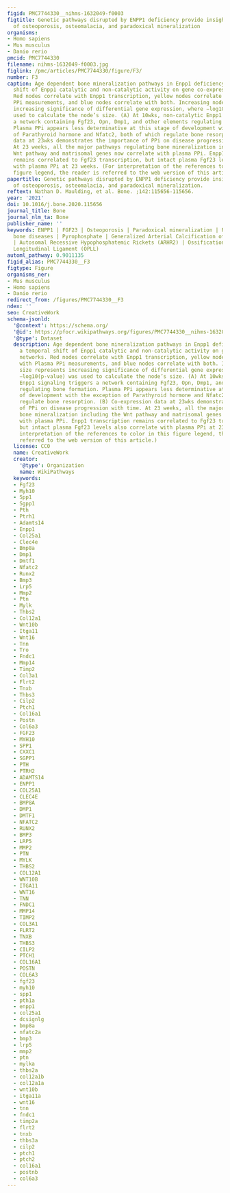 ```yaml
---
figid: PMC7744330__nihms-1632049-f0003
figtitle: Genetic pathways disrupted by ENPP1 deficiency provide insight into mechanisms
  of osteoporosis, osteomalacia, and paradoxical mineralization
organisms:
- Homo sapiens
- Mus musculus
- Danio rerio
pmcid: PMC7744330
filename: nihms-1632049-f0003.jpg
figlink: /pmc/articles/PMC7744330/figure/F3/
number: F3
caption: Age dependent bone mineralization pathways in Enpp1 deficiency show a temporal
  shift of Enpp1 catalytic and non-catalytic activity on gene co-expression networks.
  Red nodes correlate with Enpp1 transcription, yellow nodes correlate with Plasma
  PPi measurements, and blue nodes correlate with both. Increasing node size represents
  increasing significance of differential gene expression, where −log10(p-value) was
  used to calculate the node’s size. (A) At 10wks, non-catalytic Enpp1 signaling triggers
  a network containing Fgf23, Opn, Dmp1, and other elements regulating bone formation.
  Plasma PPi appears less determinative at this stage of development with the exception
  of Parathyroid hormone and Nfatc2, both of which regulate bone resorption. (B) Co-expression
  data at 23wks demonstrates the importance of PPi on disease progression with time.
  At 23 weeks, all the major pathways regulating bone mineralization including the
  Wnt pathway and matrisomal genes now correlate with plasma PPi. Enpp1 transcription
  remains correlated to Fgf23 transcription, but intact plasma Fgf23 levels also correlate
  with plasma PPi at 23 weeks. (For interpretation of the references to color in this
  figure legend, the reader is referred to the web version of this article.)
papertitle: Genetic pathways disrupted by ENPP1 deficiency provide insight into mechanisms
  of osteoporosis, osteomalacia, and paradoxical mineralization.
reftext: Nathan D. Maulding, et al. Bone. ;142:115656-115656.
year: '2021'
doi: 10.1016/j.bone.2020.115656
journal_title: Bone
journal_nlm_ta: Bone
publisher_name: ''
keywords: ENPP1 | FGF23 | Osteoporosis | Paradoxical mineralization | RNASeq | Rare
  bone diseases | Pyrophosphate | Generalized Arterial Calcification of Infancy (GACI)
  | Autosomal Recessive Hypophosphatemic Rickets (ARHR2) | Ossification of the Posterior
  Longitudinal Ligament (OPLL)
automl_pathway: 0.9011135
figid_alias: PMC7744330__F3
figtype: Figure
organisms_ner:
- Mus musculus
- Homo sapiens
- Danio rerio
redirect_from: /figures/PMC7744330__F3
ndex: ''
seo: CreativeWork
schema-jsonld:
  '@context': https://schema.org/
  '@id': https://pfocr.wikipathways.org/figures/PMC7744330__nihms-1632049-f0003.html
  '@type': Dataset
  description: Age dependent bone mineralization pathways in Enpp1 deficiency show
    a temporal shift of Enpp1 catalytic and non-catalytic activity on gene co-expression
    networks. Red nodes correlate with Enpp1 transcription, yellow nodes correlate
    with Plasma PPi measurements, and blue nodes correlate with both. Increasing node
    size represents increasing significance of differential gene expression, where
    −log10(p-value) was used to calculate the node’s size. (A) At 10wks, non-catalytic
    Enpp1 signaling triggers a network containing Fgf23, Opn, Dmp1, and other elements
    regulating bone formation. Plasma PPi appears less determinative at this stage
    of development with the exception of Parathyroid hormone and Nfatc2, both of which
    regulate bone resorption. (B) Co-expression data at 23wks demonstrates the importance
    of PPi on disease progression with time. At 23 weeks, all the major pathways regulating
    bone mineralization including the Wnt pathway and matrisomal genes now correlate
    with plasma PPi. Enpp1 transcription remains correlated to Fgf23 transcription,
    but intact plasma Fgf23 levels also correlate with plasma PPi at 23 weeks. (For
    interpretation of the references to color in this figure legend, the reader is
    referred to the web version of this article.)
  license: CC0
  name: CreativeWork
  creator:
    '@type': Organization
    name: WikiPathways
  keywords:
  - Fgf23
  - Myh10
  - Spp1
  - Sgpp1
  - Pth
  - Ptrh1
  - Adamts14
  - Enpp1
  - Col25a1
  - Clec4e
  - Bmp8a
  - Dmp1
  - Dmtf1
  - Nfatc2
  - Runx2
  - Bmp3
  - Lrp5
  - Mmp2
  - Ptn
  - Mylk
  - Thbs2
  - Col12a1
  - Wnt10b
  - Itga11
  - Wnt16
  - Tnn
  - Tro
  - Fndc1
  - Mmp14
  - Timp2
  - Col3a1
  - Flrt2
  - Tnxb
  - Thbs3
  - Cilp2
  - Ptch1
  - Col16a1
  - Postn
  - Col6a3
  - FGF23
  - MYH10
  - SPP1
  - CXXC1
  - SGPP1
  - PTH
  - PTRH2
  - ADAMTS14
  - ENPP1
  - COL25A1
  - CLEC4E
  - BMP8A
  - DMP1
  - DMTF1
  - NFATC2
  - RUNX2
  - BMP3
  - LRP5
  - MMP2
  - PTN
  - MYLK
  - THBS2
  - COL12A1
  - WNT10B
  - ITGA11
  - WNT16
  - TNN
  - FNDC1
  - MMP14
  - TIMP2
  - COL3A1
  - FLRT2
  - TNXB
  - THBS3
  - CILP2
  - PTCH1
  - COL16A1
  - POSTN
  - COL6A3
  - fgf23
  - myh10
  - spp1
  - pth1a
  - enpp1
  - col25a1
  - dcsignlg
  - bmp8a
  - nfatc2a
  - bmp3
  - lrp5
  - mmp2
  - ptn
  - mylka
  - thbs2a
  - col12a1b
  - col12a1a
  - wnt10b
  - itga11a
  - wnt16
  - tnn
  - fndc1
  - timp2a
  - flrt2
  - tnxb
  - thbs3a
  - cilp2
  - ptch1
  - ptch2
  - col16a1
  - postnb
  - col6a3
---
```


